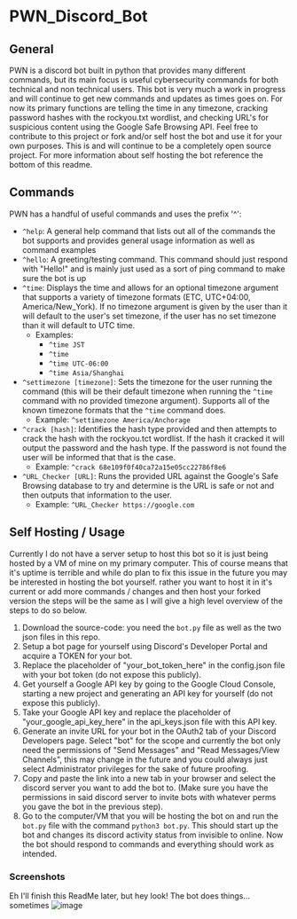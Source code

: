 # PWN_Discord_Bot

## General
PWN is a discord bot built in python that provides many different commands, but its main focus is useful cybersecurity commands for both technical and non technical users. This bot is very much a work in progress and will continue to get new commands and updates as times goes on. For now its primary functions are telling the time in any timezone, cracking password hashes with the rockyou.txt wordlist, and checking URL's for suspicious content using the Google Safe Browsing API. Feel free to contribute to this project or fork and/or self host the bot and use it for your own purposes. This is and will continue to be a completely open source project. For more information about self hosting the bot reference the bottom of this readme.

## Commands
PWN has a handful of useful commands and uses the prefix '^':

- `^help`: A general help command that lists out all of the commands the bot supports and provides general usage information as well as command examples
- `^hello`: A greeting/testing command. This command should just respond with "Hello!" and is mainly just used as a sort of ping command to make sure the bot is up
- `^time`: Displays the time and allows for an optional timezone argument that supports a variety of timezone formats (ETC, UTC+04:00, America/New_York). If no timezone argument is given by the user than it will default to the user's set timezone, if the user has no set timezone than it will default to UTC time.
    - Examples:
        - `^time JST`
        - `^time`
        - `^time UTC-06:00`
        - `^time Asia/Shanghai`
- `^settimezone [timezone]`: Sets the timezone for the user running the command (this will be their default timezone when running the `^time` command with no provided timezone argument). Supports all of the known timezone formats that the `^time` command does.
    - Example: `^settimezone America/Anchorage`
- `^crack [hash]`: Identifies the hash type provided and then attempts to crack the hash with the rockyou.tct wordlist. If the hash it cracked it will output the password and the hash type. If the password is not found the user will be informed that that is the case.
    - Example: `^crack 68e109f0f40ca72a15e05cc22786f8e6`
- `^URL_Checker [URL]`: Runs the provided URL against the Google's Safe Browsing database to try and determine is the URL is safe or not and then outputs that information to the user.
    - Example: `^URL_Checker https://google.com`

## Self Hosting / Usage
Currently I do not have a server setup to host this bot so it is just being hosted by a VM of mine on my primary computer. This of course means that it's uptime is terrible and while do plan to fix this issue in the future you may be interested in hosting the bot yourself. rather you want to host it in it's current or add more commands / changes and then host your forked version the steps will be the same as I will give a high level overview of the steps to do so below.

1. Download the source-code: you need the `bot.py` file as well as the two json files in this repo.
2. Setup a bot page for yourself using Discord's Developer Portal and acquire a TOKEN for your bot.
3. Replace the placeholder of "your_bot_token_here" in the config.json file with your bot token (do not expose this publicly).
4. Get yourself a Google API key by going to the Google Cloud Console, starting a new project and generating an API key for yourself (do not expose this publicly).
5. Take your Google API key and replace the placeholder of "your_google_api_key_here" in the api_keys.json file with this API key.
6. Generate an invite URL for your bot in the OAuth2 tab of your Discord Developers page. Select "bot" for the scope and currently the bot only need the permissions of "Send Messages" and "Read Messages/View Channels", this may change in the future and you could always just select Administrator privileges for the sake of future proofing.
7. Copy and paste the link into a new tab in your browser and select the discord server you want to add the bot to. (Make sure you have the permissions in said discord server to invite bots with whatever perms you gave the bot in the previous step).
8. Go to the computer/VM that you will be hosting the bot on and run the `bot.py` file with the command `python3 bot.py`. This should start up the bot and changes its discord activity status from invisible to online. Now the bot should respond to commands and everything should work as intended.

### Screenshots
Eh I'll finish this ReadMe later, but hey look! The bot does things... sometimes
![image](https://github.com/HiroNewf/Python_Discord_Bot/assets/64501695/e86236de-ae85-44ef-a3b2-32b48f4d5b18)
